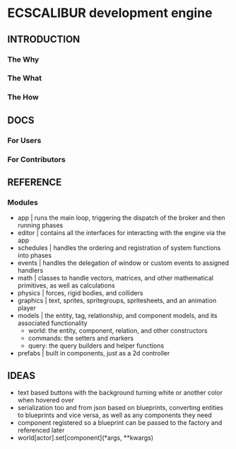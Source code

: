 # ECSCALIBUR development engine
## INTRODUCTION
### The Why

### The What

### The How

## DOCS
### For Users

### For Contributors

## REFERENCE
### Modules
- app       | runs the main loop, triggering the dispatch of the broker and then running phases
- editor    | contains all the interfaces for interacting with the engine via the app
- schedules | handles the ordering and registration of system functions into phases
- events    | handles the delegation of window or custom events to assigned handlers
- math      | classes to handle vectors, matrices, and other mathematical primitives, as well as calculations
- physics   | forces, rigid bodies, and colliders
- graphics  | text, sprites, spritegroups, spritesheets, and an animation player
- models    | the entity, tag, relationship, and component models, and its associated functionality
    - world:    the entity, component, relation, and other constructors
    - commands: the setters and markers
    - query:    the query builders and helper functions
- prefabs   | built in components, just as a 2d controller

## IDEAS
- text based buttons with the background turning white or another color when hovered over
- serialization too and from json based on blueprints, converting entities to blueprints and vice versa, as well as any components they need
- component registered so a blueprint can be passed to the factory and referenced later
- world[actor].set[component](*args, **kwargs)
